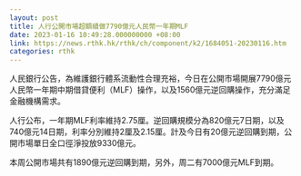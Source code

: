 ```yaml
---
layout: post
title: 人行公開市場超額續做7790億元人民幣一年期MLF
date: 2023-01-16 10:49:28.000000000 +08:00
link: https://news.rthk.hk/rthk/ch/component/k2/1684051-20230116.htm
categories: rthk
---
```


人民銀行公告，為維護銀行體系流動性合理充裕，今日在公開市場開展7790億元人民幣一年期中期借貸便利（MLF）操作，以及1560億元逆回購操作，充分滿足金融機構需求。

人行公布，一年期MLF利率維持2.75厘。逆回購規模分為820億元7日期，以及740億元14日期，利率分別維持2厘及2.15厘。計及今日有20億元逆回購到期，公開市場單日全口徑淨投放9330億元。

本周公開市場共有1890億元逆回購到期，另外，周二有7000億元MLF到期。

